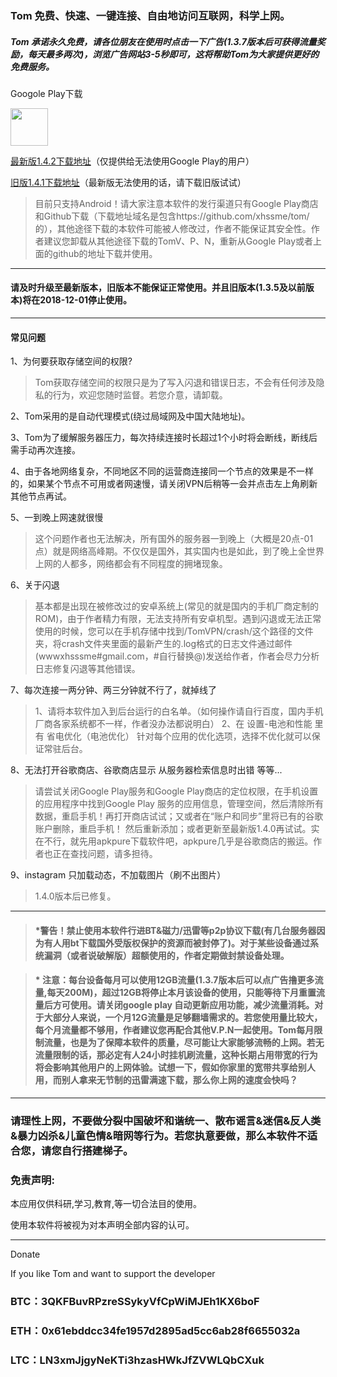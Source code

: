 ### Tom 免费、快速、一键连接、自由地访问互联网，科学上网。

##### Tom 承诺永久免费，请各位朋友在使用时点击一下广告(1.3.7版本后可获得流量奖励，每天最多两次)，浏览广告网站3-5秒即可，这将帮助Tom为大家提供更好的免费服务。

Googole Play下载

<a href="https://play.google.com/store/apps/details?id=me.xhss.tomvpn" rel="nofollow"><img src="https://camo.githubusercontent.com/bdaf711a93d64d0bb5e5abfc346a8b84ea47f164/68747470733a2f2f706c61792e676f6f676c652e636f6d2f696e746c2f656e5f75732f6261646765732f696d616765732f67656e657269632f656e2d706c61792d62616467652e706e67" height="60" data-canonical-src="https://play.google.com/intl/en_us/badges/images/generic/en-play-badge.png" style="max-width:100%;"></a>

[最新版1.4.2下载地址](https://github.com/xhssme/tom/releases/download/v1.4.2/tomvpn1.4.2.apk "下载地址")（仅提供给无法使用Google Play的用户）

[旧版1.4.1下载地址](https://github.com/xhssme/tom/raw/master/tomvpn1.4.1.apk "下载地址")（最新版无法使用的话，请下载旧版试试）

> 目前只支持Android！请大家注意本软件的发行渠道只有Google Play商店和Github下载（下载地址域名是包含https://github.com/xhssme/tom/  的），其他途径下载的本软件可能被人修改过，作者不能保证其安全性。作者建议您卸载从其他途径下载的TomV、P、N，重新从Google Play或者上面的github的地址下载并使用。
------------------------------------------------------------------

#### 请及时升级至最新版本，旧版本不能保证正常使用。并且旧版本(1.3.5及以前版本)将在2018-12-01停止使用。


------
#### 常见问题
1、为何要获取存储空间的权限?
> Tom获取存储空间的权限只是为了写入闪退和错误日志，不会有任何涉及隐私的行为，欢迎您随时监督。若您介意，请卸载。

2、Tom采用的是自动代理模式(绕过局域网及中国大陆地址)。

3、Tom为了缓解服务器压力，每次持续连接时长超过1个小时将会断线，断线后需手动再次连接。

4、由于各地网络复杂，不同地区不同的运营商连接同一个节点的效果是不一样的，如果某个节点不可用或者网速慢，请关闭VPN后稍等一会并点击左上角刷新其他节点再试。

5、一到晚上网速就很慢
> 这个问题作者也无法解决，所有国外的服务器一到晚上（大概是20点-01点）就是网络高峰期。不仅仅是国外，其实国内也是如此，到了晚上全世界上网的人都多，网络都会有不同程度的拥堵现象。

6、关于闪退
> 基本都是出现在被修改过的安卓系统上(常见的就是国内的手机厂商定制的ROM)，由于作者精力有限，无法支持所有安卓机型。遇到闪退或无法正常使用的时候，您可以在手机存储中找到/TomVPN/crash/这个路径的文件夹，将crash文件夹里面的最新产生的.log格式的日志文件通过邮件(wwwxhsssme#gmail.com，#自行替换@)发送给作者，作者会尽力分析日志修复闪退等其他错误。

7、每次连接一两分钟、两三分钟就不行了，就掉线了
> 1、请将本软件加入到后台运行的白名单。（如何操作请自行百度，国内手机厂商各家系统都不一样，作者没办法都说明白）
  2、在 设置-电池和性能 里有 省电优化（电池优化） 针对每个应用的优化选项，选择不优化就可以保证常驻后台。
    
8、无法打开谷歌商店、谷歌商店显示 从服务器检索信息时出错 等等...
> 请尝试关闭Google Play服务和Google Play商店的定位权限，在手机设置的应用程序中找到Google Play 服务的应用信息，管理空间，然后清除所有数据，重启手机！再打开商店试试；又或者在“账户和同步”里将已有的谷歌账户删除，重启手机！ 然后重新添加；或者更新至最新版1.4.0再试试。实在不行，就先用apkpure下载软件吧，apkpure几乎是谷歌商店的搬运。作者也正在查找问题，请多担待。

9、instagram 只加载动态，不加载图片（刷不出图片）
> 1.4.0版本后已修复。
-------------------------------------    

> #### *警告！禁止使用本软件行进BT&磁力/迅雷等p2p协议下载(有几台服务器因为有人用bt下载国外受版权保护的资源而被封停了)。对于某些设备通过系统漏洞（或者说破解版）超额使用的，作者定期做封禁设备处理。

> #### * 注意：每台设备每月可以使用12GB流量(1.3.7版本后可以点广告撸更多流量,每天200M)，超过12GB将停止本月该设备的使用，只能等待下月重置流量后方可使用。请关闭google play 自动更新应用功能，减少流量消耗。对于大部分人来说，一个月12G流量是足够翻墙需求的。若您使用量比较大，每个月流量都不够用，作者建议您再配合其他V.P.N一起使用。Tom每月限制流量，也是为了保障本软件的质量，尽可能让大家能够流畅的上网。若无流量限制的话，那必定有人24小时挂机刷流量，这种长期占用带宽的行为将会影响其他用户的上网体验。试想一下，假如你家里的宽带共享给别人用，而别人拿来无节制的迅雷满速下载，那么你上网的速度会快吗？
-------------------------------------
### 请理性上网，不要做分裂中国破坏和谐统一、散布谣言&迷信&反人类&暴力凶杀&儿童色情&暗网等行为。若您执意要做，那么本软件不适合您，请您自行搭建梯子。

### 免责声明:

本应用仅供科研,学习,教育,等一切合法目的使用。

使用本软件将被视为对本声明全部内容的认可。

---------------------------------------
Donate

If you like Tom and want to support the developer

### BTC：3QKFBuvRPzreSSykyVfCpWiMJEh1KX6boF

### ETH：0x61ebddcc34fe1957d2895ad5cc6ab28f6655032a

### LTC：LN3xmJjgyNeKTi3hzasHWkJfZVWLQbCXuk
